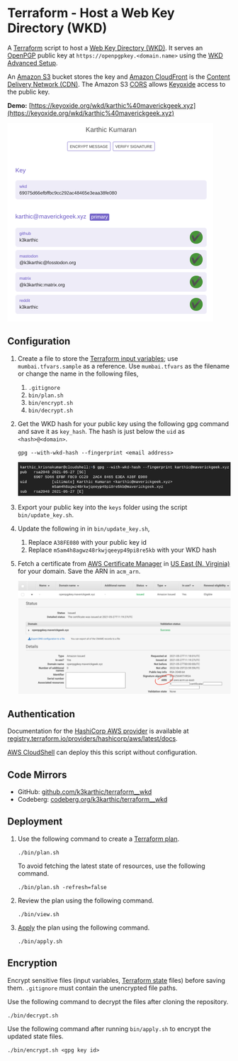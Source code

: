 # Terraform - Host a Web Key Directory (WKD)
A [Terraform](https://www.terraform.io/) script to host a [Web Key Directory (WKD)](https://wiki.gnupg.org/WKD). It serves an [OpenPGP](https://en.wikipedia.org/wiki/Pretty_Good_Privacy) public key at `https://openpgpkey.<domain.name>` using the [WKD Advanced Setup](https://keyoxide.org/guides/web-key-directory#the-advanced-setup).

An [Amazon S3](https://aws.amazon.com/s3/) bucket stores the key and [Amazon CloudFront](https://aws.amazon.com/cloudfront/) is the [Content Delivery Network (CDN)](https://en.wikipedia.org/wiki/Content_delivery_network). The Amazon S3 [CORS](https://developer.mozilla.org/en-US/docs/Web/HTTP/CORS) allows [Keyoxide](https://keyoxide.org/) access to the public key.

**Demo:** [https://keyoxide.org/wkd/karthic%40maverickgeek.xyz](https://keyoxide.org/wkd/karthic%40maverickgeek.xyz)

![demo screenshot](https://github.com/k3karthic/terraform__wkd/raw/main/resources/demo_screenshot.png)

## Configuration

1. Create a file to store the [Terraform input variables](https://www.terraform.io/docs/language/values/variables.html); use `mumbai.tfvars.sample` as a reference. Use `mumbai.tfvars` as the filename or change the name in the following files,
	1. `.gitignore`
	1. `bin/plan.sh`
	1. `bin/encrypt.sh`
	1. `bin/decrypt.sh`

1. Get the WKD hash for your public key using the following gpg command and save it as `key_hash`. The hash is just below the `uid` as `<hash>@<domain>`.
	```
	gpg --with-wkd-hash --fingerprint <email address>
	```
	![gpg screenshot](https://github.com/k3karthic/terraform__wkd/raw/main/resources/gpg_wkd_hash_screenshot.png)

1. Export your public key into the `keys` folder using the script `bin/update_key.sh`.
2. Update the following in in `bin/update_key.sh`,
	1. Replace `A38FE080` with your public key id
	2. Replace `m5am4h8agwz48rkwjqeeyp49pi8re5kb` with your WKD hash 

1. Fetch a certificate from [AWS Certificate Manager](https://aws.amazon.com/certificate-manager/) in [US East (N. Virginia)](https://docs.aws.amazon.com/AmazonCloudFront/latest/DeveloperGuide/cnames-and-https-requirements.html#https-requirements-aws-region) for your domain. Save the ARN in `acm_arn`.

	![acm screenshot](https://github.com/k3karthic/terraform__wkd/raw/main/resources/acm_screenshot.png)

## Authentication

Documentation for the [HashiCorp AWS provider](https://registry.terraform.io/providers/hashicorp/aws/latest/docs) is available at [registry.terraform.io/providers/hashicorp/aws/latest/docs](https://registry.terraform.io/providers/hashicorp/aws/latest/docs).

[AWS CloudShell](https://aws.amazon.com/cloudshell/) can deploy this this script without configuration.

## Code Mirrors

* GitHub: [github.com/k3karthic/terraform__wkd](https://github.com/k3karthic/terraform__wkd/)
* Codeberg: [codeberg.org/k3karthic/terraform__wkd](https://codeberg.org/k3karthic/terraform__wkd)

## Deployment

1. Use the following command to create a [Terraform plan](https://www.terraform.io/docs/cli/run/index.html#planning).
	```
	./bin/plan.sh
	```

	To avoid fetching the latest state of resources, use the following command.
	```
	./bin/plan.sh -refresh=false
	```

1. Review the plan using the following command.
	```
	./bin/view.sh
	```

1. [Apply](https://www.terraform.io/docs/cli/run/index.html#applying) the plan using the following command.
	```
	./bin/apply.sh
	```

## Encryption

Encrypt sensitive files (input variables, [Terraform state](https://www.terraform.io/docs/language/state/index.html) files) before saving them. `.gitignore` must contain the unencrypted file paths.

Use the following command to decrypt the files after cloning the repository.
```
./bin/decrypt.sh
```

Use the following command after running `bin/apply.sh` to encrypt the updated state files.
```
./bin/encrypt.sh <gpg key id>
```
